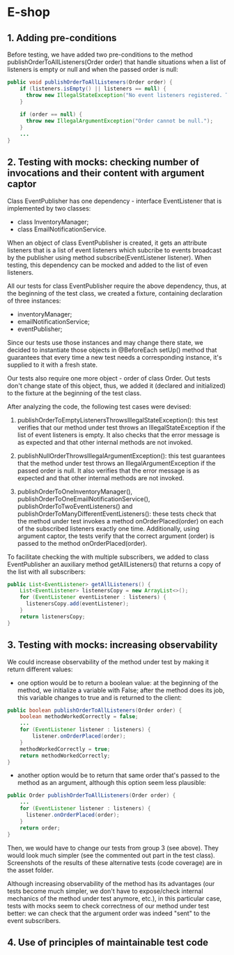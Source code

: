 # E-shop


## 1. Adding pre-conditions

Before testing, we have added two pre-conditions to the method publishOrderToAllListeners(Order order) that handle situations when a list of listeners is empty or null and when the passed order is null:

```java
public void publishOrderToAllListeners(Order order) {
    if (listeners.isEmpty() || listeners == null) {
      throw new IllegalStateException("No event listeners registered. There should be at least one event listener.");
    }
    
    if (order == null) {
      throw new IllegalArgumentException("Order cannot be null.");
    }
    ...
}
```


## 2. Testing with mocks: checking number of invocations and their content with argument captor

Class EventPublisher has one dependency - interface EventListener that is implemented by two classes:
- class InventoryManager;
- class EmailNotificationService.

When an object of class EventPublisher is created, it gets an attribute listeners that is a list of event listeners which subcribe to events broadcast by the publisher using method subscribe(EventListener listener).
When testing, this dependency can be mocked and added to the list of even listeners.

All our tests for class EventPublisher require the above dependency, thus, at the beginning of the test class, we created a fixture, containing declaration of three instances:
- inventoryManager;
- emailNotificationService;
- eventPublisher;

Since our tests use those instances and may change there state, we decided to instantiate those objects in @BeforeEach setUp() method that guarantees that
every time a new test needs a corresponding instance, it's supplied to it with a fresh state.

Our tests also require one more object - order of class Order. Out tests don't change state of this object, thus, we added it (declared and initialized) to the fixture at the beginning of the test class.

After analyzing the code, the following test cases were devised:
1) publishOrderToEmptyListenersThrowsIllegalStateException(): 
this test verifies that our method under test throws an IllegalStateException if the list of event listeners is empty. It also checks that the error message is as expected and that other internal methods are not invoked.

2) publishNullOrderThrowsIllegalArgumentException(): this test guarantees that the method under test throws an IllegalArgumentException if the passed order is null. It also verifies
that the error message is as expected and that other internal methods are not invoked.

3) publishOrderToOneInventoryManager(), publishOrderToOneEmailNotificationService(), publishOrderToTwoEventListeners() and publishOrderToManyDifferentEventListeners():
these tests check that the method under test invokes a method onOrderPlaced(order) on each of the subscribed listeners exactly one time. Additionally, using argument captor, the tests verify that the
correct argument (order) is passed to the method onOrderPlaced(order).

To facilitate checking the with multiple subscribers, we added to class EventPublisher an auxiliary method getAllListeners() that returns a copy of the list with all subscribers:
```java
public List<EventListener> getAllListeners() {
    List<EventListener> listenersCopy = new ArrayList<>();
    for (EventListener eventListener : listeners) {
      listenersCopy.add(eventListener);
    }
    return listenersCopy;
}
```


## 3. Testing with mocks: increasing observability

We could increase observability of the method under test by making it return different values:
- one option would be to return a boolean value: at the beginning of the method, we initialize a variable with False; after the method does its job, this variable changes to true and is returned to the client:

```java
public boolean publishOrderToAllListeners(Order order) {
    boolean methodWorkedCorrectly = false;
    ...
    for (EventListener listener : listeners) {
        listener.onOrderPlaced(order);
    }
    methodWorkedCorrectly = true;
    return methodWorkedCorrectly;
}
```
- another option would be to return that same order that's passed to the method as an argument, although this option seem less plausible:
```java
public Order publishOrderToAllListeners(Order order) {
    ...  
    for (EventListener listener : listeners) {
      listener.onOrderPlaced(order);
    }
    return order;
}
```

Then, we would have to change our tests from group 3 (see above). They would look much simpler (see the commented out part in the test class). Screenshots of the results of these alternative tests (code coverage) are in the asset folder.

Although increasing observability of the method has its advantages (our tests become much simpler, we don't have to expose/check internal mechanics of the method under test anymore, etc.),
in this particular case, tests with mocks seem to check correctness of our method under test better: we can check that the argument order was indeed "sent" to the event subscribers.


## 4. Use of principles of maintainable test code